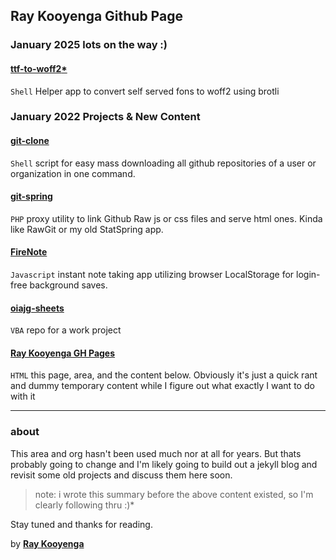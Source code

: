## Ray Kooyenga Github Page

### January 2025 **lots on the way :)**


#### [**ttf-to-woff2***](https://rkooyenga.github.io/ttf-to-woff2/)
``Shell`` Helper app to convert self served fons to woff2 using brotli

### January 2022 Projects & New Content

#### [**git-clone**](https://rkooyenga.github.io/git-clone/) 
``Shell`` script for easy mass downloading all github repositories of a user or organization in one command.

#### [**git-spring**](https://rkooyenga.github.io/git-spring/)
``PHP`` proxy utility to link Github Raw js or css files and serve html ones. Kinda like RawGit or my old StatSpring app.

#### [**FireNote**](https://rkooyenga.github.io/firenote/)
``Javascript`` instant note taking app utilizing browser LocalStorage for login-free background saves.

#### [**oiajg-sheets**](https://github.com/rkooyenga/oiagj-sheets)
``VBA`` repo for a work project

#### [**Ray Kooyenga GH Pages**](https://rkooyenga.github.io/)
``HTML`` this page, area, and the content below. Obviously it's just a quick rant and dummy temporary content while I figure out what exactly I want to do with it

---
### about
This area and org hasn't been used much nor at all for years. But thats probably going to change and I'm likely going to build out a jekyll blog and revisit some old projects and discuss them here soon.

> note: i wrote this summary before the above content existed, so I'm clearly following thru :)*

<!-- 
#### personal stuff
I don't code much anymore and retired from that sort of work after some traumatic life and business events. For years even looking at a computer made me twitch. I guess I have a form of PTSD which sounds extreme but if I were to explain what was done to me by some once close friends and business partners and just how bad my life got it would make sense. I'll talk about it on some blog entries when I set that up. In the meantime I'm slowly trying to rebuild my life and overcome some of these psychological obstacles. As such I'm going to start slow by tinkering with and republishing here small simple stuff beginning with projects I did in the past as hobby fun stuff and not connected to old business projects which are difficult for me to look at and would cause problems if I re-associate myself with them publicly.

I feel good like I'm making some progress and hope to put some good content here soon. Probably going to do walk through on server / ssh hardening, aws-cli, twilio phone projects of which I've written a LOT assuming I regain access to my old twilio acct that stuff will be interesting I think. Bash scripts, some javascript stuff, building and managing your own VPN which I've been doing since 2013, maybe some chromebook hacking, all kinds of stuff. 

#### organization
I have a LOT of git IDs to separate work projects over the years. Most are under aliases here and at BitBucket. And mostly from about 6 years ago where I was coding 12 hours a day.

I started this rkooyenga.github.io / Ray Kooyenga org account for a couple reasons. One is theres virtually no work published under my real name despite all the projects I worked on for business privacy reasons. And so I thought I should throw a trinket or 2 on my name just so I'm not a total ghost.

Another benefit and the reason I made it an org is to be able to publish to it from other ids if even privately in order that i'd be able to use this area without logging out and back in.

#### SEO & reputation management
There's also a huge google search content / seo benefit here too as it will help push down some fake accounts on search pages that are not really me but rather things an old business partner put out there (fake WordPress, fake github, fake Facebook, fake LinkedIn, fake Twitter, etc). It's all over Google and we don't talk so I have no way to get him to remove that stuff or give me access to take over those accounts. Even now I'm using rkooyenga instead of raykooyenga @ github because...he has that too in my name. To be honest most of the social accounts and profiles I have setup in the past 5 years were literally an attempt to take back my name and online reputation as the 1st 100 links on Google were all fake stuff about me that he controls. I'm a private person and with great reluctance and frustration was forced to setup accts solely to create any content at all. 
-->

Stay tuned and thanks for reading.

by [**Ray Kooyenga**](https://github.com/rkooyenga)

<script><!-- Google tag (gtag.js) --> <script async src="https://www.googletagmanager.com/gtag/js?id=G-FMNEL9EL9Z"></script> <script> window.dataLayer = window.dataLayer || []; function gtag(){dataLayer.push(arguments);} gtag('js', new Date()); gtag('config', 'G-FMNEL9EL9Z'); </script></script>
